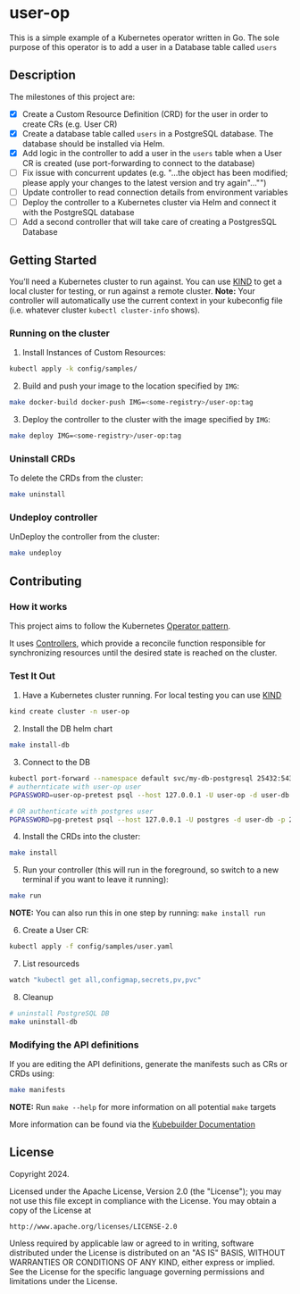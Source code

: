 # user-op
This is a simple example of a Kubernetes operator written in Go. The sole purpose of this operator is
to add a user in a Database table called `users`

## Description
The milestones of this project are:
- [x] Create a Custom Resource Definition (CRD) for the user in order to create CRs (e.g. User CR)
- [x] Create a database table called `users` in a PostgreSQL database. The database should be installed via Helm.
- [x] Add logic in the controller to add a user in the `users` table when a User CR is created (use port-forwarding to connect to the database)
- [ ] Fix issue with concurrent updates (e.g. "...the object has been modified; please apply your changes to the latest version and try again"..."")
- [ ] Update controller to read connection details from environment variables
- [ ] Deploy the controller to a Kubernetes cluster via Helm and connect it with the PostgreSQL database
- [ ] Add a second controller that will take care of creating a PostgresSQL Database

## Getting Started
You’ll need a Kubernetes cluster to run against. You can use [KIND](https://sigs.k8s.io/kind) to get a local cluster for testing, or run against a remote cluster.
**Note:** Your controller will automatically use the current context in your kubeconfig file (i.e. whatever cluster `kubectl cluster-info` shows).

### Running on the cluster
1. Install Instances of Custom Resources:

```sh
kubectl apply -k config/samples/
```

2. Build and push your image to the location specified by `IMG`:

```sh
make docker-build docker-push IMG=<some-registry>/user-op:tag
```

3. Deploy the controller to the cluster with the image specified by `IMG`:

```sh
make deploy IMG=<some-registry>/user-op:tag
```

### Uninstall CRDs
To delete the CRDs from the cluster:

```sh
make uninstall
```

### Undeploy controller
UnDeploy the controller from the cluster:

```sh
make undeploy
```

## Contributing

### How it works
This project aims to follow the Kubernetes [Operator pattern](https://kubernetes.io/docs/concepts/extend-kubernetes/operator/).

It uses [Controllers](https://kubernetes.io/docs/concepts/architecture/controller/),
which provide a reconcile function responsible for synchronizing resources until the desired state is reached on the cluster.

### Test It Out
1. Have a Kubernetes cluster running. For local testing you can use [KIND](https://kind.sigs.k8s.io/docs/user/quick-start/)
```sh
kind create cluster -n user-op
```

2. Install the DB helm chart
```sh
make install-db
````

3. Connect to the DB
```sh
kubectl port-forward --namespace default svc/my-db-postgresql 25432:5432
# authernticate with user-op user
PGPASSWORD=user-op-pretest psql --host 127.0.0.1 -U user-op -d user-db -p 25432

# OR authenticate with postgres user
PGPASSWORD=pg-pretest psql --host 127.0.0.1 -U postgres -d user-db -p 25432
```

4. Install the CRDs into the cluster:
```sh
make install
```

5. Run your controller (this will run in the foreground, so switch to a new terminal if you want to leave it running):
```sh
make run
```

**NOTE:** You can also run this in one step by running: `make install run`

6. Create a User CR:
```sh
kubectl apply -f config/samples/user.yaml 
```

7. List resourceds
```sh
watch "kubectl get all,configmap,secrets,pv,pvc"
```

8. Cleanup
```sh
# uninstall PostgreSQL DB
make uninstall-db
```

### Modifying the API definitions
If you are editing the API definitions, generate the manifests such as CRs or CRDs using:

```sh
make manifests
```

**NOTE:** Run `make --help` for more information on all potential `make` targets

More information can be found via the [Kubebuilder Documentation](https://book.kubebuilder.io/introduction.html)

## License

Copyright 2024.

Licensed under the Apache License, Version 2.0 (the "License");
you may not use this file except in compliance with the License.
You may obtain a copy of the License at

    http://www.apache.org/licenses/LICENSE-2.0

Unless required by applicable law or agreed to in writing, software
distributed under the License is distributed on an "AS IS" BASIS,
WITHOUT WARRANTIES OR CONDITIONS OF ANY KIND, either express or implied.
See the License for the specific language governing permissions and
limitations under the License.

